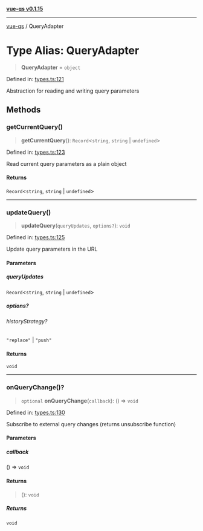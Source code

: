 [**vue-qs v0.1.15**](../README.md)

***

[vue-qs](../README.md) / QueryAdapter

# Type Alias: QueryAdapter

> **QueryAdapter** = `object`

Defined in: [types.ts:121](https://github.com/iamsomraj/vue-qs/blob/a3913bb25b71fcd11c340c11649682158fe4657a/src/types.ts#L121)

Abstraction for reading and writing query parameters

## Methods

### getCurrentQuery()

> **getCurrentQuery**(): `Record`\<`string`, `string` \| `undefined`\>

Defined in: [types.ts:123](https://github.com/iamsomraj/vue-qs/blob/a3913bb25b71fcd11c340c11649682158fe4657a/src/types.ts#L123)

Read current query parameters as a plain object

#### Returns

`Record`\<`string`, `string` \| `undefined`\>

***

### updateQuery()

> **updateQuery**(`queryUpdates`, `options?`): `void`

Defined in: [types.ts:125](https://github.com/iamsomraj/vue-qs/blob/a3913bb25b71fcd11c340c11649682158fe4657a/src/types.ts#L125)

Update query parameters in the URL

#### Parameters

##### queryUpdates

`Record`\<`string`, `string` \| `undefined`\>

##### options?

###### historyStrategy?

`"replace"` \| `"push"`

#### Returns

`void`

***

### onQueryChange()?

> `optional` **onQueryChange**(`callback`): () => `void`

Defined in: [types.ts:130](https://github.com/iamsomraj/vue-qs/blob/a3913bb25b71fcd11c340c11649682158fe4657a/src/types.ts#L130)

Subscribe to external query changes (returns unsubscribe function)

#### Parameters

##### callback

() => `void`

#### Returns

> (): `void`

##### Returns

`void`
